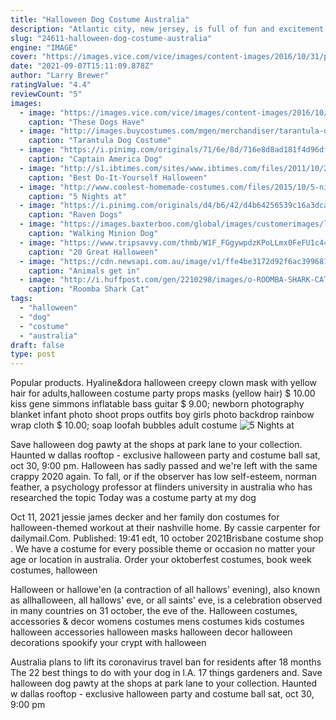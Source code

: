 ```yaml
---
title: "Halloween Dog Costume Australia"
description: "Atlantic city, new jersey, is full of fun and excitement with its many casinos and boardwalk rides. Enjoy sunsets over the atlantic ocean, dine at the hard rock cafe, and then dance the night away at"
slug: "24611-halloween-dog-costume-australia"
engine: "IMAGE"
cover: "https://images.vice.com/vice/images/content-images/2016/10/31/photographs-and-gifs-from-halloween-dog-parades-body-image-1477883017.jpg"
date: "2021-09-07T15:11:09.878Z"
author: "Larry Brewer"
ratingValue: "4.4"
reviewCount: "5"
images:
  - image: "https://images.vice.com/vice/images/content-images/2016/10/31/photographs-and-gifs-from-halloween-dog-parades-body-image-1477883017.jpg"
    caption: "These Dogs Have"
  - image: "http://images.buycostumes.com/mgen/merchandiser/tarantula-dog-costume-bc-808525.jpg?zm=1600,1600,1,0,0"
    caption: "Tarantula Dog Costume"
  - image: "https://i.pinimg.com/originals/71/6e/8d/716e8d8ad181f4d96df8a3ecf573ff13.jpg"
    caption: "Captain America Dog"
  - image: "http://s1.ibtimes.com/sites/www.ibtimes.com/files/2011/10/29/181841-halloween-costume-ideas-for-dogs.jpg"
    caption: "Best Do-It-Yourself Halloween"
  - image: "http://www.coolest-homemade-costumes.com/files/2015/10/5-nights-at-freddys-springtrap-143966-600x800.jpg"
    caption: "5 Nights at"
  - image: "https://i.pinimg.com/originals/d4/b6/42/d4b64256539c16a3dcaa7712468aa837.jpg"
    caption: "Raven Dogs"
  - image: "https://images.baxterboo.com/global/images/customerimages/large/walking-minion-dog-costume-stuart-33258.jpg"
    caption: "Walking Minion Dog"
  - image: "https://www.tripsavvy.com/thmb/W1F_FGgywpdzKPoLLmx0FeFU1c4=/2500x1660/filters:fill(auto,1)/2010_1024_BBG_GhoulsGourds_1166-56a0bdeb5f9b58eba4b36017.jpg"
    caption: "20 Great Halloween"
  - image: "https://cdn.newsapi.com.au/image/v1/ffe4be3172d92f6ac399681d255a480d?width=1024"
    caption: "Animals get in"
  - image: "http://i.huffpost.com/gen/2210298/images/o-ROOMBA-SHARK-CAT-facebook.jpg"
    caption: "Roomba Shark Cat"
tags:
  - "halloween"
  - "dog"
  - "costume"
  - "australia"
draft: false
type: post
---
```


Popular products. Hyaline&dora halloween creepy clown mask with yellow hair for adults,halloween costume party props masks (yellow hair) $ 10.00 kiss gene simmons inflatable bass guitar $ 9.00; newborn photography blanket infant photo shoot props outfits boy girls photo backdrop rainbow wrap cloth $ 10.00; soap loofah bubbles adult costume
![5 Nights at](http://www.coolest-homemade-costumes.com/files/2015/10/5-nights-at-freddys-springtrap-143966-600x800.jpg "5 Nights at")

Save halloween dog pawty at the shops at park lane to your collection. Haunted w dallas rooftop - exclusive halloween party and costume ball sat, oct 30, 9:00 pm. Halloween has sadly passed and we&#39;re left with the same crappy 2020 again.  To fall, or if the observer has low self-esteem, norman feather, a psychology professor at flinders university in australia who has researched the topic Today was a costume party at my dog
<!--inArticleAds-->

<!--galleryOne-->

Oct 11, 2021 jessie james decker and her family don costumes for halloween-themed workout at their nashville home. By cassie carpenter for dailymail.Com. Published: 19:41 edt, 10 october 2021Brisbane costume shop . We have a costume for every possible theme or occasion  no matter your age or location in australia. Order your oktoberfest costumes, book week costumes, halloween
<!--inArticleAds-->

<!--galleryTwo-->

Halloween or hallowe'en (a contraction of all hallows' evening), also known as allhalloween, all hallows' eve, or all saints' eve, is a celebration observed in many countries on 31 october, the eve of the. Halloween costumes, accessories & decor womens costumes mens costumes kids costumes halloween accessories halloween masks halloween decor halloween decorations spookify your crypt with halloween
<!--galleryThree-->

Australia plans to lift its coronavirus travel ban for residents after 18 months  The 22 best things to do with your dog in l.A. 17 things gardeners and. Save halloween dog pawty at the shops at park lane to your collection. Haunted w dallas rooftop - exclusive halloween party and costume ball sat, oct 30, 9:00 pm